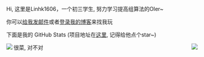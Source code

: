 Hi, 这里是Linhk1606，一个初三学生, 努力学习提高组算法的OIer~

你可以[给我发邮件](mailto:Linhk1606@outlook.com)或者[登录我的博客](https://blog.lhkstudio.me)来找我玩

下面是我的 GitHub Stats (项目地址在[这里](https://github.com/anuraghazra/github-readme-stats), 记得给他点个star~)

<img align="left" src="https://github-readme-stats.vercel.app/api?username=Linhk1606&bg_color=30,1bcdfc,734ae6&title_color=fff&text_color=fff&icon_color=fff&show_icons=true" />
<img align="right" src="https://github-readme-stats.vercel.app/api/top-langs/?username=Linhk1606&bg_color=30,1bcdfc,734ae6&title_color=fff&text_color=fff" />

很菜, 对不对
